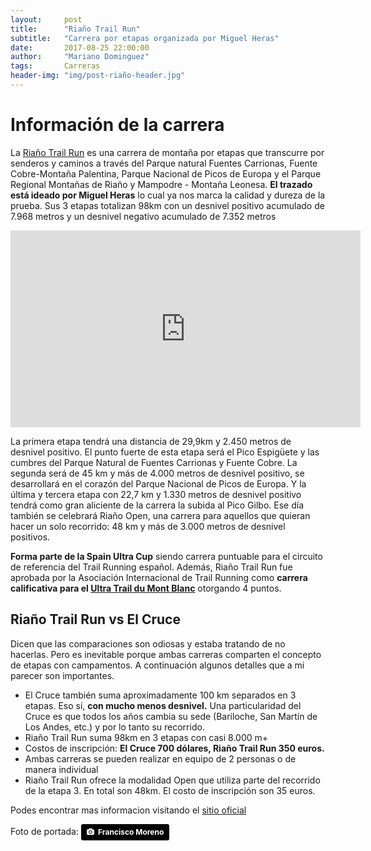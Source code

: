 ```yaml
---
layout:     post
title:      "Riaño Trail Run"
subtitle:   "Carrera por etapas organizada por Miguel Heras"
date:       2017-08-25 22:00:00
author:     "Mariano Dominguez"
tags:       Carreras
header-img: "img/post-riaño-header.jpg"
---
```



<h1 id="informacion-de-la-carrera-">Información de la carrera</h1>

<p>La <a href="http://www.rianotrail.run/">Riaño Trail Run</a> es una carrera de montaña por etapas que transcurre por senderos y caminos a través del Parque natural Fuentes Carrionas, Fuente Cobre-Montaña Palentina, Parque Nacional de Picos de Europa y el Parque Regional Montañas de Riaño y Mampodre - Montaña Leonesa. <b>El trazado está ideado por Miguel Heras</b> lo cual ya nos marca la calidad y dureza de la prueba. Sus 3 etapas totalizan 98km con un desnivel positivo acumulado de 7.968 metros y un desnivel negativo acumulado de 7.352 metros<p>

<iframe width="560" height="315" src="https://www.youtube.com/embed/51t7cb2ofDs" frameborder="0" allowfullscreen></iframe>

<p>La primera etapa tendrá una distancia de 29,9km y 2.450 metros de desnivel positivo. El punto fuerte de esta etapa será el Pico Espigüete y las cumbres del Parque Natural de Fuentes Carrionas y Fuente Cobre. La segunda será de 45 km y más de 4.000 metros de desnivel positivo, se desarrollará en el corazón del Parque Nacional de Picos de Europa. Y la última y tercera etapa con 22,7 km y 1.330 metros de desnivel positivo tendrá como gran aliciente de la carrera la subida al Pico Gilbo. Ese día también se celebrará Riaño Open, una carrera para aquellos que quieran hacer un solo recorrido: 48 km y más de 3.000 metros de desnivel positivos.<p>

<p><b>Forma parte de la Spain Ultra Cup</b> siendo carrera puntuable para el circuito de referencia del Trail Running español. Además, Riaño Trail Run fue aprobada por la Asociación Internacional de Trail Running como <b>carrera calificativa para el <a href="http://utmbmontblanc.com/es/">Ultra Trail du Mont Blanc</a></b> otorgando 4 puntos.<p>

<h2 id="riaño-trail-run-vs-el-cruce-">Riaño Trail Run vs El Cruce</h2>

<p>Dicen que las comparaciones son odiosas y estaba tratando de no hacerlas. Pero es inevitable porque ambas carreras comparten el concepto de etapas con campamentos. A continuación algunos detalles que a mi parecer son importantes.<p>

<ul>
<li>El Cruce también suma aproximadamente 100 km separados en 3 etapas. Eso sí, <b>con mucho menos desnivel.</b> Una particularidad del Cruce es que todos los años cambia su sede (Bariloche, San Martín de Los Andes, etc.) y por lo tanto su recorrido.</li>
<li>Riaño Trail Run suma 98km en 3 etapas con casi 8.000 m+</li>
<li>Costos de inscripción: <b>El Cruce 700 dólares, Riaño Trail Run 350 euros.</b></li>
<li>Ambas carreras se pueden realizar en equipo de 2 personas o de manera individual</li>
<li>Riaño Trail Run ofrece la modalidad Open que utiliza parte del recorrido de la etapa 3. En total son 48km. El costo de inscripción son 35 euros.</li>
</ul>

<p>Podes encontrar mas informacion visitando el <a href="http://www.rianotrail.run/">sitio oficial</a><p>
<p>Foto de portada: <a style="background-color:black;color:white;text-decoration:none;padding:4px 6px;font-family:-apple-system, BlinkMacSystemFont, &quot;San Francisco&quot;, &quot;Helvetica Neue&quot;, Helvetica, Ubuntu, Roboto, Noto, &quot;Segoe UI&quot;, Arial, sans-serif;font-size:12px;font-weight:bold;line-height:1.2;display:inline-block;border-radius:3px;" href="https://unsplash.com/@franciscomoreno?utm_medium=referral&amp;utm_campaign=photographer-credit&amp;utm_content=creditBadge" target="_blank" rel="noopener noreferrer" title="Download free do whatever you want high-resolution photos from Francisco  Moreno"><span style="display:inline-block;padding:2px 3px;"><svg xmlns="http://www.w3.org/2000/svg" style="height:12px;width:auto;position:relative;vertical-align:middle;top:-1px;fill:white;" viewBox="0 0 32 32"><title></title><path d="M20.8 18.1c0 2.7-2.2 4.8-4.8 4.8s-4.8-2.1-4.8-4.8c0-2.7 2.2-4.8 4.8-4.8 2.7.1 4.8 2.2 4.8 4.8zm11.2-7.4v14.9c0 2.3-1.9 4.3-4.3 4.3h-23.4c-2.4 0-4.3-1.9-4.3-4.3v-15c0-2.3 1.9-4.3 4.3-4.3h3.7l.8-2.3c.4-1.1 1.7-2 2.9-2h8.6c1.2 0 2.5.9 2.9 2l.8 2.4h3.7c2.4 0 4.3 1.9 4.3 4.3zm-8.6 7.5c0-4.1-3.3-7.5-7.5-7.5-4.1 0-7.5 3.4-7.5 7.5s3.3 7.5 7.5 7.5c4.2-.1 7.5-3.4 7.5-7.5z"></path></svg></span><span style="display:inline-block;padding:2px 3px;">Francisco  Moreno</span></a><p>
